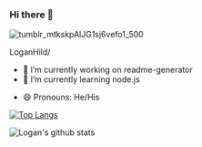 ### Hi there 👋
![tumblr_mtkskpAlJG1sj6vefo1_500](https://user-images.githubusercontent.com/82903685/129489219-d515efd3-da92-4c15-9785-5cccf3080af1.gif)

LoganHild/
<!--
**LoganHild/LoganHild** is a ✨ _special_ ✨ repository because its `README.md` (this file) appears on your GitHub profile.

Here are some ideas to get you started:
-->
- 🔭 I’m currently working on readme-generator
- 🌱 I’m currently learning node.js
<!--
- 👯 I’m looking to collaborate on ...
- 🤔 I’m looking for help with ...
- 💬 Ask me about ...
- 📫 How to reach me: ...
-->
- 😄 Pronouns: He/His
<!--
- ⚡ Fun fact: ...
-->
[![Top Langs](https://github-readme-stats.vercel.app/api/top-langs/?username=LoganHild)](https://github.com/LoganHild/github-readme-stats)

![Logan's github stats](https://github-readme-stats.vercel.app/api?username=LoganHild)
